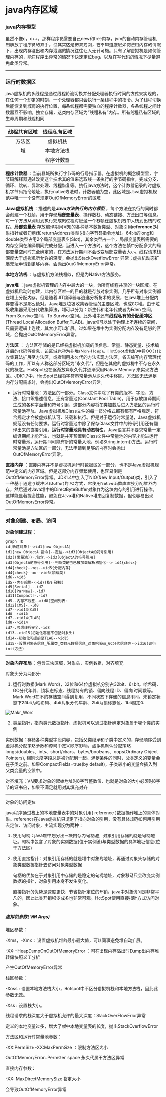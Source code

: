 # java内存区域

### java内存模型

​     虽然不像c，c++，那样程序员需要自己new和free内存，jvm的自动内存管理机制解放了程序员的双手。但其实这是把双刃剑，在不知道底层如何使用内存的情况下，出现内存溢出和内存泄漏的情况往往让人无计可施。只有了解虚拟机是如何管理内存的，能在程序出异常的情况下快速定位bug，以及在写代码的情况下尽量避免此类异常。

___

### 运行时数据区

java虚拟机的多线程是通过线程轮流切换并分配处理器执行时间的方式来实现的，在任何一个却定的时刻，一个处理器都只会执行一条线程中的指令。为了线程切换后能恢复到城阙的执行位置，每条线程都需要独立的程序计数器，各条线程之间计数器互不影响，独立存储，这类内存区域为“线程私有”内存。所有线程私有区域的生命周期和线程相同

| 线程共有区域 | 线程私有区域 |
| :------------: | :-------------: |
| 方法区 | 虚拟机栈 |
| 堆 | 本地方法栈 |
|   | 程序计数器 |

**程序计数器** ：当前县城所执行字节码的行号指示器。在虚拟机的概念模型里，字节码解释器通过改变这个技术其的值来选取线一条执行的字节码指令，完成分支、循环、跳转、异常处理、线程恢复等。执行java方法时，这个计数器记录的时虚拟机字节码指令地址，执行native方法时，计数器值为空，此区域是Java虚拟机规范中唯一一个没有规定OutOfMemoryError的区域

**Java虚拟机栈** ：描述的是***Java方法执行的内存模型*** ，每个方法在执行的同时都会创建一个栈帧，用于存储**局部变量表**、操作数栈、动态链接、方法出口等信息。每一个方法从调用到执行完成的过程对应这一个栈帧在虚拟机栈中入栈到出栈的过程。**局部变量表** 存放编译期间可知的各种基本数据类型、对象引用**reference**(对象指针或者句柄)和returnAddress类型(指向字节码指令地址)。64bit的long和double类型占用2个局部变量表空(Slot)，其余类型占一个，局部变量表所需要的内存空间在编译期间完成分配，当进入一个方法时，这个方法在帧中分配多大的局部变量空间时完全确定的，在方法运行期间不会改变局部变量表大小。线程请求栈深度大于虚拟机所允许的深度，会抛出StackOverflowError 异常；虚拟机动态扩展无法申请到足够内存，会抛出OutOfMemoryError异常。

**本地方法栈** ：与虚拟机方法栈相似，但是为Native方法服务。

**java堆** ：java虚拟机管理的内存中最大的一块，为所有线程共享的一块区域。在虚拟机启动时创建，此内存区唯一的目的就是存放对象实例，几乎所有对象实例都在堆上分配内存。但是随着JIT编译器与逃逸分析技术的发展，在java堆上分配内存变得不是那么绝对。Java堆是垃圾收集器管理的主要区域，也成GC堆。由于垃圾收集器采用分代收集算法，堆可以分为：新生代和老年代或者为Eden 空间，From Survivor空间，To Survivor空间。此外堆中还有**线程私有的分配缓冲区**(Thread Local Allocation Buffer,TLAB)。java堆可以处于物理上不连续的空间，只需要逻辑上连续，其大小可以扩展。过如果在堆中为实例分配内存没有足够的区域，会抛出OutOfMemoryError异常。

**方法区** ： 方法区存储的是已经被虚拟机加载的类信息、常量、静态变量、技术编译后的代码等信息，该区域也称为非堆(Non-Heap)。HotSpot虚拟机中将GC分代收集算法扩展至方法区，或者叫用永久代的方法实现方法区，省去编写内存管理代码的工作，所以有人称这部分区域为”永久代“，但是在其他的虚拟机中不存在永久代的概念。HotSpot也在逐渐放弃永久代并逐渐采用Native Memory 来实现方法区。JDK1.7中，HotSpot已经将字符串常量池从永久代中移除。方法区无法满足内存分配需求时，会抛出OutOfMemoryError异常。

* 运行时常量池：方法区的一部分。Class文件中除了有类的版本、字段、方法、接口等描述信息，还有常量池(Constant Pool Table)，用于存放编译期间生成的各种字面量和符号引用，这部分内容将在类加载后进入方法区的运行时常量池存放。Java虚拟机堆Class文件的每一部分格式都有都有严格规定，符合规定才会被虚拟机认可、装载和执行。但是对于运行时常量池，Java虚拟机规范没有任何要求。运行时常量池中除了保存Class文件中的符号引用还有翻译出来的直接引用。**运行时常量池具有动态特性**，Java语言并不要求常量一定编译期间才能产生，也就是并非预置到Class文件中常量池的内容才能进运行时常量池，运行期间可能有新的常量入池，例如String.intern()方法。运行时常量池是方法区的一部分，无法申请到足够的内存时会抛出OutOfMemoryError异常。

**直接内存** ：直接内存并不是虚拟机运行时数据区的一部分，也不是Java虚拟机规范中定义的内存区域。但是这部分内存频繁使用，也容易倒是OutOfMemoryError异常。JDK1.4中加入了NIO(New Input/Output)类，引入了一种基于通道与缓冲区(Buffer)的I/O方式，它使用Native函数库直接分配堆外内存，然后通过Java堆中的DirectByteBuffer对象作为这块内存的引用进行操作。这样能显著提高性能，避免在Java堆和Native堆来回复制数据，但也容易出现OutOfMemoryError异常。 

____

### 对象创建、布局、访问

**对象创建过程** ：

```mermaid
graph TD
id[新建对象]-->id1[new ObjectA]
id1[new ObjectA 指令]--定位-->id3(ObjectA的符号引用)
id2((常量池))-.包含.->id3[ObjectA的符号引用]
id3[ObjectA的符号引用]--判断类是否已被加载解析初始化--> id4{check}
id4{check}--yes-->id5{分配内存}
id4{check}--no-->id6(加载类)
id6-->id5
id5--内存规整-->id7(指针碰撞)
id9[Serial]-.-id7
id10[ParNew]-.-id7
id11[Compact]-.-id7
id5--内存不规整-->id8(空闲列表)
id12[CMS]-.-id8
id7-->id13(CAS)
id8-->id13
id7-->id14(TLAB)
id8-->id14
id7-.考虑线程安全.-id8
id13-->id15(初始化零值不包括对象头)
id14--初始化可提前至TLAB-->id15
id15--设置对象头信息_所属类_类的元数据信息_对象哈希码_GC分代信息等-->id16(运行init方法)
```

----

**对象内存布局** ：包含三块区域，对象头，实例数据，对齐填充

对象头分为两部分:  

1. 运行时数据(Mark Word)，32位和64位虚拟机分别占32bit、64bit。哈希码、GC分代年龄、锁状态标志、线程持有的锁、偏向线程 ID、偏向 时间戳等。Mark Word在不的存储空间得到复用，不同状态下存储的信息不同。未锁定状态下25bit为哈希码、4bit对象分代年龄、2bit为锁标志位、1bit固定0.

![Makr_Word](MarkWord.PNG)

 2. 类型指针，指向类元数据指针，虚拟机可以通过指针确定对象属于哪个类的实例

实例数据：存储各种类型字段内容，包括父类继承和子类中定义的，存储顺序受到虚拟机分配策略参数和源码中定义顺序影响。虚拟机默认分配策略longs/doubles、ints、short/chars、bytes/booleans、oops(Ordinary Object Pointers),  相同长度字段总是被分配到一起。满足条件的同时，父类定义的变量会在子类之前。如果CompactFields=true(by default)，子类较小的变量会插入到父类变量的空隙中。

对齐填充：VM要求对象的起始地址时8字节整数倍，也就是对象的大小必须时8字节的证书倍，如果不满足就用对其填充对齐

---

对象的访问定位

java程序通过栈上的本地变量表中的对象引用( reference )数据操作堆上的具体对象。reference在Java虚拟机只规定了指向对象的引用，没有具体规范如何用引用去定位、访问对象，主流实现分为两种：

1. 使用句柄：java堆中划分出一块内存为句柄池，对象引用存储的就是句柄地址。句柄中包含了对象的实例数据(位于实例池)与类型数据的具体地址信息(位于方法区)

2. 使用直接指针：对象引用存储的就是堆中对象的地址，再通过对象头存储的对象类型数据指针去访问对象类型数据

   句柄的优势在于对象引用中存储的是稳定的句柄地址，对象移动只会改变实例数据的指针，对象引用本身不发生变化。

   直接指针的优势是速度更快，节省指针定位的开销，java中对象访问是非常平凡的，因此此类开销积少成多也非常可观。HotSpot使用直接指针方式访问对象。

##### 虚拟机参数( VM Args)

堆区参数：

-Xms，-Xmx  ：设置虚拟机堆的最小最大值，可以同事避免堆自动扩展。

-XX:+HeapDumpOnOutOfMemoryError  ：可在出现内存溢出时Dump出内存堆转储快照义工分析

产生OutOfMemoryError异常

  栈区参数：

-Xoss  : 设置本地方法栈大小，Hotspot中不区分虚拟机栈和本地方法栈，因此此参数无效。

-Xss  : 设置栈大小。

线程请求的栈深度大于虚拟机允许的最大深度：StackOverFlowError异常

定义的本地变量过多，增大了帧中本地变量表的长度，抛出StackOverflowError

方法区和运行时常量池参数：

-XX:PermSize -XX:MaxPermSize ：限制方法区大小

OutOfMemoryError+PermGen space 永久代属于方法区异常

直接内存参数：

-XX: MaxDirectMemorySize 指定大小

会导致OutOfMemoryError异常
